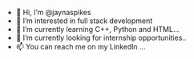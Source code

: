 - 👋 Hi, I’m @jaynaspikes
- 👀 I’m interested in full stack development
- 🌱 I’m currently learning C++, Python and HTML...
- 💞️ I’m currently looking for internship opportunities.. 
- 📫 You can reach me on my Linkedln ...

<!---
jaynaspikes/jaynaspikes is a ✨ special ✨ repository because its `README.md` (this file) appears on your GitHub profile.
You can click the Preview link to take a look at your changes.
--->
